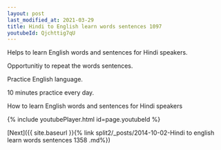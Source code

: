```yaml
---
layout: post
last_modified_at: 2021-03-29
title: Hindi to English learn words sentences 1097 
youtubeId: Qjchttig7qU
---
```

 
 
Helps to learn English words and sentences for Hindi speakers.

Opportunitiy to repeat the words sentences. 

Practice English language. 
 
10 minutes practice every day. 
 
How to learn English words and sentences for Hindi speakers 
 
{% include youtubePlayer.html id=page.youtubeId %}
 
 
[Next]({{ site.baseurl }}{% link  split2/_posts/2014-10-02-Hindi to english learn words sentences 1358 .md%})
 
